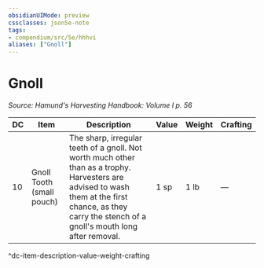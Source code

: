 ```yaml
---
obsidianUIMode: preview
cssclasses: json5e-note
tags:
- compendium/src/5e/hhhvi
aliases: ["Gnoll"]
---
```

# Gnoll
*Source: Hamund's Harvesting Handbook: Volume I p. 56* 

| DC | Item | Description | Value | Weight | Crafting |
|----|------|-------------|-------|--------|----------|
| 10 | Gnoll Tooth (small pouch) | The sharp, irregular teeth of a gnoll. Not worth much other than as a trophy. Harvesters are advised to wash them at the first chance, as they carry the stench of a gnoll's mouth long after removal. | 1 sp | 1 lb | — |
^dc-item-description-value-weight-crafting
